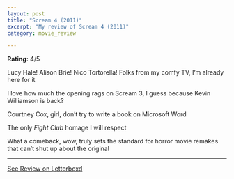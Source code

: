 ```yaml
---
layout: post
title: "Scream 4 (2011)"
excerpt: "My review of Scream 4 (2011)"
category: movie_review

---
```


**Rating:** 4/5

Lucy Hale! Alison Brie! Nico Tortorella! Folks from my comfy TV, I’m already here for it

I love how much the opening rags on Scream 3, I guess because Kevin Williamson is back?

Courtney Cox, girl, don’t try to write a book on Microsoft Word

The only <i>Fight Club</i> homage I will respect

What a comeback, wow, truly sets the standard for horror movie remakes that can’t shut up about the original

<hr>

[See Review on Letterboxd](https://boxd.it/3PUHbB)
